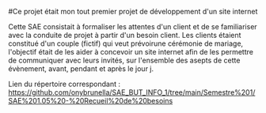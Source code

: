 #Ce projet était mon tout premier projet de développement d'un site internet

Cette SAE consistait à formaliser les attentes d'un client et de se familiariser avec la conduite de projet à partir d'un besoin client.
Les clients étaient constitué d'un couple (fictif) qui veut prévoirune cérémonie de mariage, l'objectif était de les aider à concevoir un site internet afin de les permettre de communiquer avec leurs invités, sur l'ensemble des asepts de cette évènement, avant, pendant et après le jour j.

Lien du répertoire correspondant : https://github.com/onybrunella/SAE_BUT_INFO_1/tree/main/Semestre%201/SAE%201.05%20-%20Recueil%20de%20besoins
